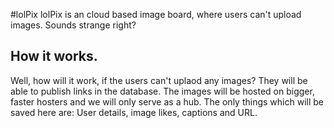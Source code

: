 #lolPix
lolPix is an cloud based image board, where users can't upload images. Sounds strange right?

## How it works.
Well, how will it work, if the users can't uplaod any images? 
They will be able to publish links in the database. The images will be hosted on bigger, faster hosters and we will only serve as a hub. The only things which will be saved here are: User details, image likes, captions and URL.
